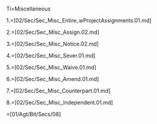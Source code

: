 Ti=Miscellaneous

1.=[02/Sec/Sec_Misc_Entire_wProjectAssignments.01.md]

2.=[02/Sec/Sec_Misc_Assign.02.md]

3.=[02/Sec/Sec_Misc_Notice.02.md]

4.=[02/Sec/Sec_Misc_Sever.01.md]

5.=[02/Sec/Sec_Misc_Waive.01.md]

6.=[02/Sec/Sec_Misc_Amend.01.md]

7.=[02/Sec/Sec_Misc_Counterpart.01.md]

8.=[02/Sec/Sec_Misc_Independent.01.md]

=[01/Agt/Bit/Secs/08]